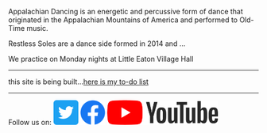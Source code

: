 Appalachian Dancing is an energetic and percussive form of dance that originated in the Appalachian Mountains of America and performed to Old-Time music.

Restless Soles are a dance side formed in 2014 and ...

We practice on Monday nights at Little Eaton Village Hall

---

this site is being built...[here is my to-do list](idea.md)

---

Follow us on:
<a href="https://twitter.com/Restless_soles" target="_blank"><img src="assets/Twitter_Social_Icon_Rounded_Square_Color.png" width="50"></a>
<a href="https://www.facebook.com/Restless-Soles-Appalachian-Dance-Team-696104067248536/" target="_blank"><img src="assets/f_logo_RGB-Blue_250.png" width="50"></a>
<a href="https://www.youtube.com/channel/UCfOPA7D8IH5L1kLlB47jRFg" target="_blank"><img src="assets/yt_logo_rgb_light.png" height="50"></a>
<!---
<a class="twitter-timeline"
  href="https://twitter.com/Restless_soles">
Tweets by @restless_soles
</a>
--->
